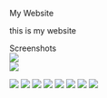 My Website

this is my website
   
   Screenshots
   <br>
   <img src="/images/s1.png">
   <br>
   <img src="/images/Screenshot 2024-03-19 164655.png">

   <img src="/images/Screenshot 2024-03-19 164707.png">

   <img src="/images/Screenshot 2024-03-19 164816.png">

   <img src="/images/Screenshot 2024-03-19 164848.png">

   <img src="/images/Screenshot 2024-03-19 164901.png">

   <img src="/images/Screenshot 2024-03-19 164911.png">
   
   <img src="/images/Screenshot 2024-03-19 164922.png">

   <img src="/images/Screenshot 2024-03-19 164933.png">

   <img src="/images/Screenshot 2024-03-19 164948.png">

